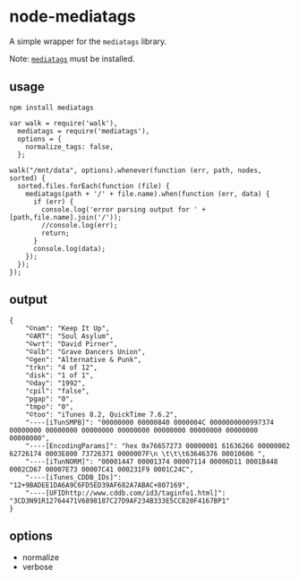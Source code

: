 node-mediatags
====

A simple wrapper for the `mediatags` library.

Note: [`mediatags`](https://github.com/smaniam/mtags) must be installed.

usage
----

    npm install mediatags

    var walk = require('walk'),
      mediatags = require('mediatags'),
      options = {
        normalize_tags: false,
      };

    walk("/mnt/data", options).whenever(function (err, path, nodes, sorted) {
      sorted.files.forEach(function (file) {
        mediatags(path + '/' + file.name).when(function (err, data) {
          if (err) {
            console.log('error parsing output for ' + [path,file.name].join('/'));
            //console.log(err);
            return;
          }
          console.log(data);
        });
      });
    });

output
----

    {
        "©nam": "Keep It Up",
        "©ART": "Soul Asylum",
        "©wrt": "David Pirner",
        "©alb": "Grave Dancers Union",
        "©gen": "Alternative & Punk",
        "trkn": "4 of 12",
        "disk": "1 of 1",
        "©day": "1992",
        "cpil": "false",
        "pgap": "0",
        "tmpo": "0",
        "©too": "iTunes 8.2, QuickTime 7.6.2",
        "----[iTunSMPB]": "00000000 00000840 0000004C 0000000000997374 00000000 00000000 00000000 00000000 00000000 00000000 00000000 00000000",
        "----[EncodingParams]": "hex 0x76657273 00000001 61636266 00000002 62726174 0003E800 73726371 0000007F\n \t\t\t63646376 00010606 ",
        "----[iTunNORM]": "00001447 00001374 00007114 00006D11 0001B448 0002CD67 00007E73 00007C41 000231F9 0001C24C",
        "----[iTunes_CDDB_IDs]": "12+9BADEE1DA6A9C6FD5ED39AF682A7ABAC+807169",
        "----[UFIDhttp://www.cddb.com/id3/taginfo1.html]": "3CD3N91R12764471V6898187C27D9AF234B333E5CC820F4167BP1"
    }

options
---

  * normalize
  * verbose
